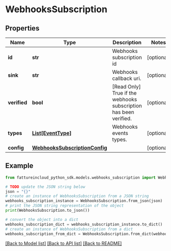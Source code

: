 # WebhooksSubscription


## Properties

Name | Type | Description | Notes
------------ | ------------- | ------------- | -------------
**id** | **str** | Webhooks subscription id | [optional] 
**sink** | **str** | Webhooks callback uri. | [optional] 
**verified** | **bool** | [Read Only] True if the webhooks subscription has been verified. | [optional] 
**types** | [**List[EventType]**](EventType.md) | Webhooks events types. | [optional] 
**config** | [**WebhooksSubscriptionConfig**](WebhooksSubscriptionConfig.md) |  | [optional] 

## Example

```python
from fattureincloud_python_sdk.models.webhooks_subscription import WebhooksSubscription

# TODO update the JSON string below
json = "{}"
# create an instance of WebhooksSubscription from a JSON string
webhooks_subscription_instance = WebhooksSubscription.from_json(json)
# print the JSON string representation of the object
print(WebhooksSubscription.to_json())

# convert the object into a dict
webhooks_subscription_dict = webhooks_subscription_instance.to_dict()
# create an instance of WebhooksSubscription from a dict
webhooks_subscription_from_dict = WebhooksSubscription.from_dict(webhooks_subscription_dict)
```
[[Back to Model list]](../README.md#documentation-for-models) [[Back to API list]](../README.md#documentation-for-api-endpoints) [[Back to README]](../README.md)


